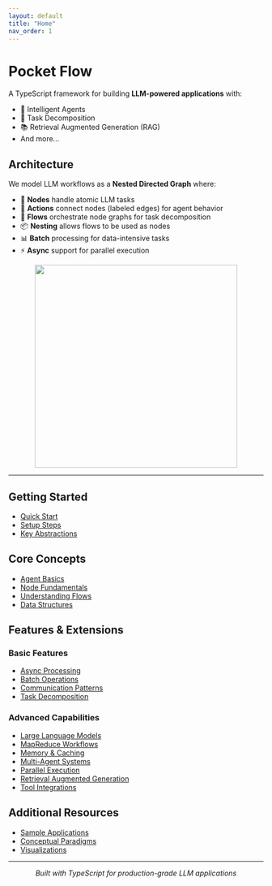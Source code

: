```yaml
---
layout: default
title: "Home"
nav_order: 1
---
```


# Pocket Flow

A TypeScript framework for building **LLM-powered applications** with:
- 🤖 Intelligent Agents
- 🧩 Task Decomposition
- 📚 Retrieval Augmented Generation (RAG)
- And more...

## Architecture

We model LLM workflows as a **Nested Directed Graph** where:

- 🔹 **Nodes** handle atomic LLM tasks
- 🔗 **Actions** connect nodes (labeled edges) for agent behavior
- 🔄 **Flows** orchestrate node graphs for task decomposition
- 📦 **Nesting** allows flows to be used as nodes
- 📊 **Batch** processing for data-intensive tasks
- ⚡ **Async** support for parallel execution

<div align="center">
  <img src="https://github.com/the-pocket/PocketFlow/raw/main/assets/minillmflow.jpg?raw=true" width="400"/>
</div>

---

## Getting Started

- [Quick Start](./guide.md)
- [Setup Steps](./preparation.md)
- [Key Abstractions](./core_abstraction.md)

## Core Concepts

- [Agent Basics](./agent.md)
- [Node Fundamentals](./node.md)
- [Understanding Flows](./flow.md)
- [Data Structures](./structure.md)

## Features & Extensions

### Basic Features
- [Async Processing](./async.md)
- [Batch Operations](./batch.md)
- [Communication Patterns](./communication.md)
- [Task Decomposition](./decomp.md)

### Advanced Capabilities
- [Large Language Models](./llm.md)
- [MapReduce Workflows](./mapreduce.md)
- [Memory & Caching](./memory.md)
- [Multi-Agent Systems](./multi_agent.md)
- [Parallel Execution](./parallel.md)
- [Retrieval Augmented Generation](./rag.md)
- [Tool Integrations](./tool.md)

## Additional Resources

- [Sample Applications](./apps.md)
- [Conceptual Paradigms](./paradigm.md)
- [Visualizations](./viz.md)

---

<div align="center">
  <p><i>Built with TypeScript for production-grade LLM applications</i></p>
</div>

